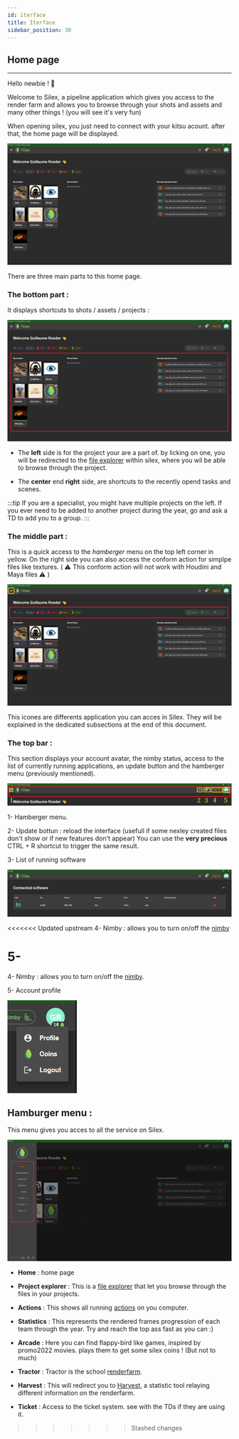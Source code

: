 ```yaml
---
id: iterface
title: Iterface
sidebar_position: 30
---
```


## Home page

---

Hello newbie ! 🖖

Welcome to Silex, a pipeline application which gives you access to the render farm and allows you to browse through your shots and assets and many other things ! (you will see it's very fun)

When opening silex, you just need to connect with your kitsu acount.
after that, the home page will be displayed.

![](../../../static/img/user_guide/home_page/silex_home_page.PNG)

There are three main parts to this home page.

### The bottom part :

It displays shortcuts to shots / assets / projects :

![](../../../static/img/user_guide/home_page/silex_home_page_frame_bottom.png)

- The **left** side is for the project your are a part of. by licking on one, you will be redirected to the [file explorer](file-explorer.md) within silex, where you wil be able to browse through the project.

- The **center** end **right** side, are shortcuts to the recently opend tasks and scenes.

:::tip
If you are a specialist, you might have multiple projects on the left. If you ever need to be added to another project during the year, go and ask a TD to add you to a group.
:::

### The middle part :

This is a quick access to the _hamberger_ menu on the top left corner in yellow. On the right side you can also access the conform action for simplpe files like textures. ( ⚠️ This conform action will not work with Houdini and Maya files ⚠️ )

![](../../../static/img/user_guide/home_page/silex_home_page_frame_middle.png)

This icones are differents application you can acces in Silex. They will be explained in the dedicated subsections at the end of this document.

### The top bar :

This section displays your account avatar, the nimby status, access to the list of currently running applications, an update button and the hamberger menu (previously mentioned).

![](../../../static/img/user_guide/home_page/silex_home_page_frame_top.png)

1- Hamberger menu.

2- Update bottun : reload the interface (usefull if some nexley created files don't show or if new features don't appear) You can use the **very precious** CTRL + R shortcut to trigger the same result.

3- List of running software

![](../../../static/img/user_guide/home_page/silex_home_page_running_software.PNG)

<<<<<<< Updated upstream
4- Nimby : allows you to turn on/off the [nimby](nimby.md)

5-
=======
4-  Nimby : allows you to turn on/off the [nimby](nimby.md).

5- Account profile

![](../../../static/img/user_guide/home_page/silex_home_page_profile.PNG)



## Hamburger menu :

This menu gives you acces to all the service on Silex.

![](../../../static/img/user_guide/home_page/silex_home_page_hamburger.PNG)


- **Home** : home page 

- **Project explorer** : This is a [file explorer](file-explorer.md) that let you browse through the files in your projects.
- **Actions** : This shows all running [actions](../basic-concepts/actions.md) on you computer. 

- **Statistics** : This represents the rendered frames progression of each team through the year. Try and reach the top ass fast as you can :)

- **Arcade** : Here you can find flappy-bird like games, inspired by promo2022 movies. plays them to get some silex coins ! (But not to much)

- **Tractor** : Tractor is the school [renderfarm](../renderfarm/renderfarm.md).

- **Harvest** :  This will redirect you to [Harvest](../harvest/harvest.md), a statistic tool relaying different information on the renderfarm.

- **Ticket** : Access to the ticket system. see with the TDs if they are using it.
>>>>>>> Stashed changes
